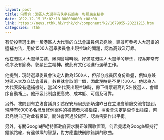 ```yaml
---
layout: post
title: 何君堯：港區人大選舉有秩序有節奏　彰顯民主精神
date: 2022-12-15 15:02:18.000000000 +08:00
link: https://news.rthk.hk/rthk/ch/component/k2/1679955-20221215.htm
categories: rthk
---
```


有份投票選出新一屆港區人大代表的立法會議員何君堯說，建議可參考人大選舉的遞補方法，用於1500人選舉委員會出現空缺的問題，認為高效及可靠。

他在港區人大選舉完結，離開會場時說，好滿意港區人大選舉的辦法，認為非常有秩序及有節奏，彰顯民主精神，彼此有文化地進行選舉工作。

他提到，現時選舉委員會法定人數為1500人，但部分成員因身份重疊，例如身兼港區人大及立法會議員，數目就會取消一個，因此現時是不足1500人。他認為人大代表設有遞補機制，當36名代表出現空缺時，餘下得票最高的5名候選人，會順序自動補上。他形容此制度更高效、成本低、可信及可靠。

另外，被問到有立法會議員引述保安局局長鄧炳強昨日在立法會前廳交流會提到，現時有6000多名涉反修例案件的被捕者未被檢控，稍後會決定是否作出檢控，何君堯說自己對此有保留，關注會否過於縱容，認為需要作出平衡。

另外，有關Google拒絕特區政府要求將正確國歌置頂，何君堯認為Google堅持行錯誤路線，有違做事的智慧，對方應盡快刪除錯誤的歌曲。
